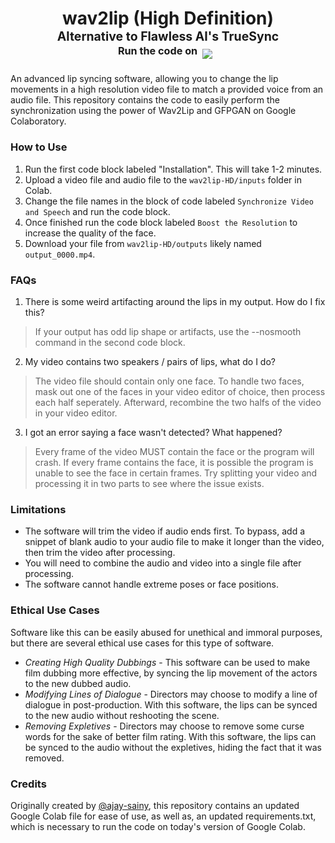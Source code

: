 <h1 align="center">wav2lip (High Definition)<br><sup><sub>Alternative to Flawless AI's TrueSync<br>  <sup>Run the code on &nbsp;</sup><a target="_blank" href="https://colab.research.google.com/github/indianajson/wav2lip-HD/blob/main/colab.ipynb"><img src="https://colab.research.google.com/assets/colab-badge.svg"/></a> &nbsp; 
  </sub></sup>
 </h1>

An advanced lip syncing software, allowing you to change the lip movements in a high resolution video file to match a provided voice from an audio file. This repository contains the code to easily perform the synchronization using the power of Wav2Lip and GFPGAN on Google Colaboratory. 

### How to Use

1. Run the first code block labeled "Installation". This will take 1-2 minutes.
2. Upload a video file and audio file to the `wav2lip-HD/inputs` folder in Colab.
3. Change the file names in the block of code labeled `Synchronize Video and Speech` and run the code block. 
4. Once finished run the code block labeled `Boost the Resolution` to increase the quality of the face.
5. Download your file from `wav2lip-HD/outputs` likely named `output_0000.mp4`.

### FAQs
 
1. There is some weird artifacting around the lips in my output. How do I fix this?

> If your output has odd lip shape or artifacts, use the --nosmooth command in the second code block.

2. My video contains two speakers / pairs of lips, what do I do? 

> The video file should contain only one face. To handle two faces, mask out one of the faces in your video editor of choice, then process each half seperately. Afterward, recombine the two halfs of the video in your video editor. 

3. I got an error saying a face wasn't detected? What happened?

> Every frame of the video MUST contain the face or the program will crash. If every frame contains the face, it is possible the program is unable to see the face in certain frames. Try splitting your video and processing it in two parts to see where the issue exists. 

### Limitations

- The software will trim the video if audio ends first. To bypass, add a snippet of blank audio to your audio file to make it longer than the video, then trim the video after processing.
- You will need to combine the audio and video into a single file after processing. 
- The software cannot handle extreme poses or face positions.

### Ethical Use Cases

Software like this can be easily abused for unethical and immoral purposes, but there are several ethical use cases for this type of software. 

- *Creating High Quality Dubbings* - This software can be used to make film dubbing more effective, by syncing the lip movement of the actors to the new dubbed audio. 
- *Modifying Lines of Dialogue* - Directors may choose to modify a line of dialogue in post-production. With this software, the lips can be synced to the new audio without reshooting the scene.
- *Removing Expletives* - Directors may choose to remove some curse words for the sake of better film rating. With this software, the lips can be synced to the audio without the expletives, hiding the fact that it was removed. 

### Credits

Originally created by [@ajay-sainy](https://github.com/ajay-sainy/), this repository contains an updated Google Colab file for ease of use, as well as, an updated requirements.txt, which is necessary to run the code on today's version of Google Colab. 
